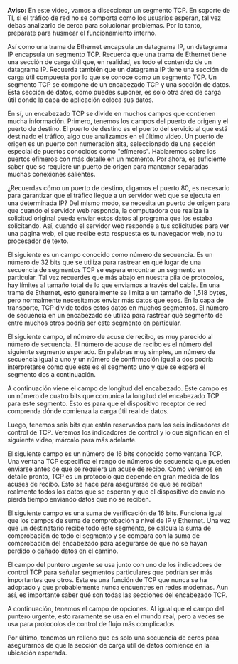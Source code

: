 **Aviso:** En este video, vamos a diseccionar un segmento TCP. En soporte de TI, si el tráfico de red no se comporta como los usuarios esperan, tal vez debas analizarlo de cerca para solucionar problemas. Por lo tanto, prepárate para husmear el funcionamiento interno.

Así como una trama de Ethernet encapsula un datagrama IP, un datagrama IP encapsula un segmento TCP. Recuerda que una trama de Ethernet tiene una sección de carga útil que, en realidad, es todo el contenido de un datagrama IP. Recuerda también que un datagrama IP tiene una sección de carga útil compuesta por lo que se conoce como un segmento TCP. Un segmento TCP se compone de un encabezado TCP y una sección de datos. Esta sección de datos, como puedes suponer, es solo otra área de carga útil donde la capa de aplicación coloca sus datos.

En sí, un encabezado TCP se divide en muchos campos que contienen mucha información. Primero, tenemos los campos del puerto de origen y el puerto de destino. El puerto de destino es el puerto del servicio al que está destinado el tráfico, algo que analizamos en el último video. Un puerto de origen es un puerto con numeración alta, seleccionado de una sección especial de puertos conocidos como "efímeros". Hablaremos sobre los puertos efímeros con más detalle en un momento. Por ahora, es suficiente saber que se requiere un puerto de origen para mantener separadas muchas conexiones salientes.

¿Recuerdas cómo un puerto de destino, digamos el puerto 80, es necesario para garantizar que el tráfico llegue a un servidor web que se ejecuta en una determinada IP? Del mismo modo, se necesita un puerto de origen para que cuando el servidor web responda, la computadora que realiza la solicitud original pueda enviar estos datos al programa que los estaba solicitando. Así, cuando el servidor web responde a tus solicitudes para ver una página web, el que recibe esta respuesta es tu navegador web, no tu procesador de texto.

El siguiente es un campo conocido como número de secuencia. Es un número de 32 bits que se utiliza para rastrear en qué lugar de una secuencia de segmentos TCP se espera encontrar un segmento en particular. Tal vez recuerdes que más abajo en nuestra pila de protocolos, hay límites al tamaño total de lo que enviamos a través del cable. En una trama de Ethernet, esto generalmente se limita a un tamaño de 1,518 bytes, pero normalmente necesitamos enviar más datos que esos. En la capa de transporte, TCP divide todos estos datos en muchos segmentos. El número de secuencia en un encabezado se utiliza para rastrear qué segmento de entre muchos otros podría ser este segmento en particular.

El siguiente campo, el número de acuse de recibo, es muy parecido al número de secuencia. El número de acuse de recibo es el número del siguiente segmento esperado. En palabras muy simples, un número de secuencia igual a uno y un número de confirmación igual a dos podría interpretarse como que este es el segmento uno y que se espera el segmento dos a continuación.

A continuación viene el campo de longitud del encabezado. Este campo es un número de cuatro bits que comunica la longitud del encabezado TCP para este segmento. Esto es para que el dispositivo receptor de red comprenda dónde comienza la carga útil real de datos.

Luego, tenemos seis bits que están reservados para los seis indicadores de control de TCP. Veremos los indicadores de control y lo que significan en el siguiente video; márcalo para más adelante.

El siguiente campo es un número de 16 bits conocido como ventana TCP. Una ventana TCP especifica el rango de números de secuencia que pueden enviarse antes de que se requiera un acuse de recibo. Como veremos en detalle pronto, TCP es un protocolo que depende en gran medida de los acuses de recibo. Esto se hace para asegurarse de que se reciban realmente todos los datos que se esperan y que el dispositivo de envío no pierda tiempo enviando datos que no se reciben.

El siguiente campo es una suma de verificación de 16 bits. Funciona igual que los campos de suma de comprobación a nivel de IP y Ethernet. Una vez que un destinatario recibe todo este segmento, se calcula la suma de comprobación de todo el segmento y se compara con la suma de comprobación del encabezado para asegurarse de que no se hayan perdido o dañado datos en el camino.

El campo del puntero urgente se usa junto con uno de los indicadores de control TCP para señalar segmentos particulares que podrían ser más importantes que otros. Esta es una función de TCP que nunca se ha adoptado y que probablemente nunca encuentres en redes modernas. Aun así, es importante saber qué son todas las secciones del encabezado TCP.

A continuación, tenemos el campo de opciones. Al igual que el campo del puntero urgente, esto raramente se usa en el mundo real, pero a veces se usa para protocolos de control de flujo más complicados.

Por último, tenemos un relleno que es solo una secuencia de ceros para asegurarnos de que la sección de carga útil de datos comience en la ubicación esperada.
